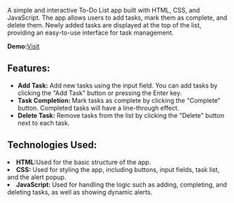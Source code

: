 <p>A simple and interactive To-Do List app built with HTML, CSS, and JavaScript. The app allows users to add tasks, mark them as complete, and delete them. Newly added tasks are displayed at the top of the list, providing an easy-to-use interface for task management.</p>

<b>Demo:</b><a href="https://mamatha833.github.io/ToDoList/">Visit</a>
<h2>Features:</h2>
<ul>
 <li> <b>Add Task:</b> Add new tasks using the input field. You can add tasks by clicking the "Add Task" button or pressing the Enter key.</li>
<li><b>Task Completion: </b>Mark tasks as complete by clicking the "Complete" button. Completed tasks will have a line-through effect.</li>
<li><b>Delete Task:</b> Remove tasks from the list by clicking the "Delete" button next to each task.</li>
</ul>

<h2>Technologies Used:</h2>
<li><b>HTML:</b>Used for the basic structure of the app.</li>
<li><b>CSS:</b> Used for styling the app, including buttons, input fields, task list, and the alert popup.</li>
<li><b>JavaScript: </b>Used for handling the logic such as adding, completing, and deleting tasks, as well as showing dynamic alerts.</li>



